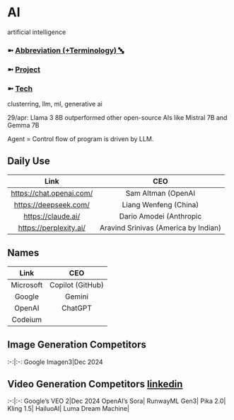 # AI
artificial intelligence

### ➼ [Abbreviation (+Terminology) 🔤](Abbreviation)
### ➼ [Project](Project)
### ➼ [Tech](Tech)
clusterring, llm, ml, generative ai

29/apr: Llama 3 8B outperformed other open-source AIs like Mistral 7B and Gemma 7B

Agent = Control flow of program is driven by LLM.

## Daily Use

Link|CEO
:-:|:-:
https://chat.openai.com/|Sam Altman (OpenAI | America)
https://deepseek.com/|Liang Wenfeng (China)
https://claude.ai/|Dario Amodei (Anthropic | America by Italian)
https://perplexity.ai/|Aravind Srinivas (America by Indian)

## Names

Link|CEO
:-:|:-:
Microsoft|Copilot (GitHub)
Google|Gemini
OpenAI|ChatGPT
Codeium|

## Image Generation Competitors
:-:|:-:
Google Imagen3|Dec 2024

## Video Generation Competitors [linkedin](https://www.linkedin.com/feed/update/urn:li:activity:7275475143840190464/)
:-:|:-:
Google’s VEO 2|Dec 2024
OpenAI’s Sora|
RunwayML Gen3|
Pika 2.0|
Kling 1.5| 
HailuoAI|
Luma Dream Machine|

